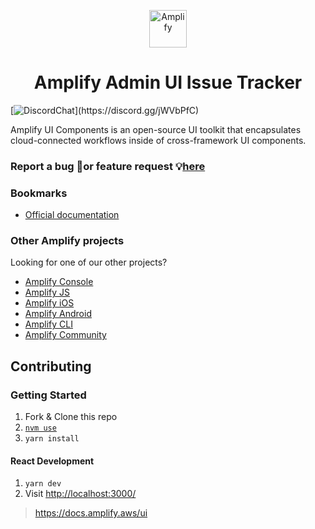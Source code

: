 <p align="center">
  <a href="https://console.amplify.aws">
    <img alt="Amplify" src="https://github.com/aws-amplify/community/blob/master/src/assets/images/logo-dark.png" width="60" />
  </a>
</p>
<h1 align="center">
  Amplify Admin UI Issue Tracker
</h1>

[![DiscordChat](https://img.shields.io/discord/308323056592486420?logo=discord")](https://discord.gg/jWVbPfC)

Amplify UI Components is an open-source UI toolkit that encapsulates cloud-connected workflows inside of cross-framework UI components.


### Report a bug 🐛or feature request 💡[here](https://github.com/aws-amplify/amplify-ui/issues/new/)

### Bookmarks

- [Official documentation](https://docs.amplify.aws/ui/)

### Other Amplify projects

Looking for one of our other projects?

- [Amplify Console](https://github.com/aws-amplify/amplify-console/issues)
- [Amplify JS](https://github.com/aws-amplify/amplify-js/issues)
- [Amplify iOS](https://github.com/aws-amplify/amplify-ios/issues)
- [Amplify Android](https://github.com/aws-amplify/amplify-android/issues)
- [Amplify CLI](https://github.com/aws-amplify/amplify-cli/issues)
- [Amplify Community](https://amplify.aws/community)


## Contributing

### Getting Started

1. Fork & Clone this repo
1. [`nvm use`](https://github.com/nvm-sh/nvm)
1. `yarn install`

#### React Development

1. `yarn dev`
1. Visit <http://localhost:3000/>

> https://docs.amplify.aws/ui
